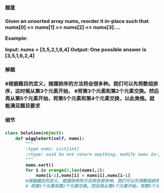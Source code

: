 <h3>题意<h3>
<p>
Given an unsorted array nums, reorder it in-place such that nums[0] <= nums[1] >= nums[2] <= nums[3]....

Example:

Input: nums = [3,5,2,1,6,4]
Output: One possible answer is [3,5,1,6,2,4]
<p>




<h3>解题<h3>
<p>
#根据题目的定义，摇摆排序的方法将会很多种。我们可以先将数组排序，这时候从第3个元素开始，
#将第3个元素和第2个元素交换。然后再从第5个元素开始，将第5个元素和第4个元素交换，以此类推。就能满足题目要求
<p>


<h3>细节<h3>
<p>

<p>



```python
class Solution(object):
    def wiggleSort(self, nums):
        """
        :type nums: List[int]
        :rtype: void Do not return anything, modify nums in-place instead.
        """
        nums.sort()
        for i in xrange(2,len(nums),2):
            nums[i-1],nums[i] = nums[i],nums[i-1]
        #根据题目的定义，摇摆排序的方法将会很多种。我们可以先将数组排序，这时候从第3个元素开始，
        # 将第3个元素和第2个元素交换。然后再从第5个元素开始，将第5个元素和第4个元素交换，以此类推。就能满足题目要求

```
